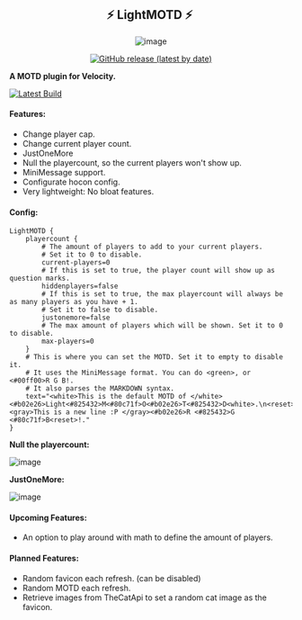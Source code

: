 <div>
<center>
<h2> ⚡️ LightMOTD ⚡ ️</h2>

![image](https://user-images.githubusercontent.com/67807644/124130126-bad22200-da7e-11eb-85e6-9786fbf26662.png)

[![GitHub release (latest by date)](https://img.shields.io/github/v/release/KoxSosen/LightMOTD?label=Latest%20Release)](https://github.com/KoxSosen/LightMOTD/releases/latest/)
 
</center>
</div>
 
**A MOTD plugin for Velocity.**

[![Latest Build](https://github.com/KoxSosen/LightMOTD/actions/workflows/gradle.yml/badge.svg?label=Get&20the&20latest)](https://github.com/KoxSosen/LightMOTD/actions)

#### Features:

- Change player cap.
- Change current player count.
- JustOneMore
- Null the playercount, so the current players won't show up.
- MiniMessage support.
- Configurate hocon config.
- Very lightweight: No bloat features.

#### Config:

```hocon
LightMOTD {
    playercount {
        # The amount of players to add to your current players. 
        # Set it to 0 to disable.
        current-players=0
        # If this is set to true, the player count will show up as question marks.
        hiddenplayers=false
        # If this is set to true, the max playercount will always be as many players as you have + 1.
        # Set it to false to disable.
        justonemore=false
        # The max amount of players which will be shown. Set it to 0 to disable.
        max-players=0
    }
    # This is where you can set the MOTD. Set it to empty to disable it.
    # It uses the MiniMessage format. You can do <green>, or <#00ff00>R G B!.
    # It also parses the MARKDOWN syntax.
    text="<white>This is the default MOTD of </white><#b02e26>Light<#825432>M<#80c71f>O<#b02e26>T<#825432>D<white>.\n<reset><gray>This is a new line :P </gray><#b02e26>R <#825432>G <#80c71f>B<reset>!."
}
```
**Null the playercount:**

![image](https://user-images.githubusercontent.com/67807644/124133637-5022e580-da82-11eb-97a4-e7ee0d419552.png)

**JustOneMore:** 

![image](https://user-images.githubusercontent.com/67807644/124133930-9aa46200-da82-11eb-88b1-64e0142accc7.png)

#### Upcoming Features:

- An option to play around with math to define the amount of players.

#### Planned Features:

- Random favicon each refresh. (can be  disabled)
- Random MOTD each refresh.
- Retrieve images from TheCatApi to set a random cat image as the favicon.

  
